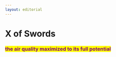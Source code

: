 ```yaml
---
layout: editorial
---
```


# X of Swords

### <mark style="color:purple;">the air quality maximized to its full potential</mark>
